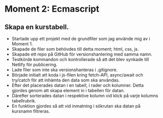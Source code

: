 # Moment 2: Ecmascript
## Skapa en kurstabell.

- Startade upp ett projekt med de grundfiler som jag använde mig av i Moment 1. 
- Skapade de filer som behövdes till detta moment; html, css, js. 
- Skapade ett repo på GitHub för versionshantering med samma namn. 
- Testkörde kommandon och kontrollerade så att det blev synkade till Netlify för publicering.
- Lade filer som inte ska versionshanteras i .gitignore.
- Började initialt att koda i js-filen kring fetch-API, async/await och try/catch för att inhämta den data som ska användas. 
- Efter det placerades datan i en tabell, i rader och kolumner. Detta gjordes genom att skapa element in i tabellen för datan. 
- Därefter sorterades datan i respektive kolumn vid klick på varje kolumns tabellrubrik.
- En funktion gjordes så att vid inmatning i sökrutan ska datan på kursnamn filtreras. 
 

